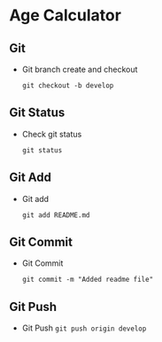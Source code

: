 # Age Calculator

## Git
- Git branch create and checkout

   ```git checkout -b develop```

## Git Status
- Check git status
 
  ```git status```

## Git Add
- Git add 

   ```git add README.md```

## Git Commit
- Git Commit

  ```git commit -m "Added readme file"```

## Git Push 
- Git Push 
```git push origin develop ```